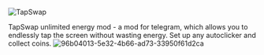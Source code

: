![TapSwap](https://github.com/user-attachments/assets/2e172137-d156-476a-b57f-588c86529ed4)

TapSwap unlimited energy mod - a mod for telegram, which allows you to endlessly tap the screen without wasting energy. Set up any autoclicker and collect coins.
![96b04013-5e32-4b66-ad73-33950f61d2ca](https://github.com/user-attachments/assets/b38caea5-1c80-45b3-89e2-4fb141cc8024)
